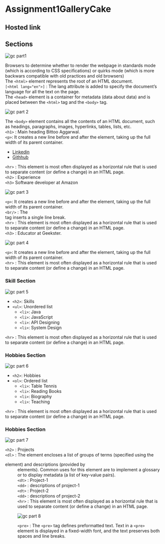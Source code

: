 # Assignment1GalleryCake

## Hosted link

## Sections

![gc part1](https://github.com/UgamRaj/Assignment1GalleryCake/assets/124122714/b854034c-e8b3-447c-b5ff-5e32702a37db)

<!DOCTYPE html>

Browsers to determine whether to render the webpage in standards mode (which is according to CSS specifications) or quirks mode (which is more backwars compatible with old practices and old browsers)<br/>
The `<html>` element represents the root of an HTML document.<br/>
`[<html lang="en">]` : The lang attribute is added to specify the document’s language for all the text on the page.<br/>
The `<head>` element is a container for metadata (data about data) and is placed between the `<html>` tag and the `<body>` tag.

![gc part 2](https://github.com/UgamRaj/Assignment1GalleryCake/assets/124122714/9ada4046-af80-4d77-aee4-df0a0a141d5a)

The `<body>` element contains all the contents of an HTML document, such as headings, paragraphs, images, hyperlinks, tables, lists, etc.<br/>
`<h1>` : Main heading Bittoo Aggarwal.<br/>
`<p>`: It creates a new line before and after the element, taking up the full width of its parent container. <br/>
- [Linkedin](#)
- [Githhub](#)
  
`<hr>` : This element is most often displayed as a horizontal rule that is used to separate content (or define a change) in an HTML page.<br/>
`<h2>` : Experience <br/>
`<h3>` Software developer at Amazon

 ![gc part 3](https://github.com/UgamRaj/Assignment1GalleryCake/assets/124122714/1105badc-b404-4369-8e58-301c69427012)

`<p>`: It creates a new line before and after the element, taking up the full width of its parent container. <br/>
`<br/>` : The <br> tag inserts a single line break.<br/>
`<hr>` : This element is most often displayed as a horizontal rule that is used to separate content (or define a change) in an HTML page.<br/>
`<h3>` : Educator at Geekster.

![gc part 4](https://github.com/UgamRaj/Assignment1GalleryCake/assets/124122714/b8a4bcbd-04d9-4814-a522-375c0d9706fb)

`<p>`: It creates a new line before and after the element, taking up the full width of its parent container. <br/>
`<hr>` : This element is most often displayed as a horizontal rule that is used to separate content (or define a change) in an HTML page.

### Skill Section

![gc part 5](https://github.com/UgamRaj/Assignment1GalleryCake/assets/124122714/ebc7a734-efac-491d-99fb-2f10cc194202)

- `<h2>`: Skills
- `<ul>`: Unordered list
  - `<li>`: Java
  - `<li>`: JavaScript
  - `<li>`: API Designing
  - `<li>`: System Design

`<hr>` : This element is most often displayed as a horizontal rule that is used to separate content (or define a change) in an HTML page.<br/>

### Hobbies Section

![gc part 6](https://github.com/UgamRaj/Assignment1GalleryCake/assets/124122714/76ca68c6-edf6-4e67-9e0a-615c8c8bb57e)

- `<h2>`: Hobbies
- `<ol>`: Ordered list
  - `<li>`: Table Tennis
  - `<li>`: Reading Books
  - `<li>`: Biography
  - `<li>`: Teaching

`<hr>` : This element is most often displayed as a horizontal rule that is used to separate content (or define a change) in an HTML page.<br/>

### Hobbies Section

![gc part 7](https://github.com/UgamRaj/Assignment1GalleryCake/assets/124122714/cbf2027f-d4de-44c5-a49b-02d788136367)

`<h2>` : Projects <br/>
`<dl>` : The element encloses a list of groups of terms (specified using the <dt> element) and descriptions (provided by <dd> elements). Common uses for this element are to implement a glossary or to display metadata (a list of key-value pairs).<br/>
`<dt>` : Project-1 <br/>
`<dd>` : descriptions of project-1 <br/>
`<dt>` : Project-2 <br/>
`<dd>` : descriptions of project-2 <br/>
`<hr>` : This element is most often displayed as a horizontal rule that is used to separate content (or define a change) in an HTML page.

![gc part 8](https://github.com/UgamRaj/Assignment1GalleryCake/assets/124122714/735b2948-ca24-4807-a393-06f4ad8416a2)

`<pre>` : The `<pre>` tag defines preformatted text. Text in a `<pre>` element is displayed in a fixed-width font, and the text preserves both spaces and line breaks.



 

